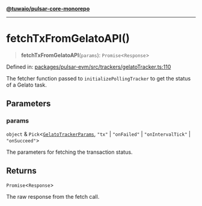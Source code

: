 [**@tuwaio/pulsar-core-monorepo**](../../../README.md)

***

# fetchTxFromGelatoAPI()

> **fetchTxFromGelatoAPI**(`params`): `Promise`\<`Response`\>

Defined in: [packages/pulsar-evm/src/trackers/gelatoTracker.ts:110](https://github.com/TuwaIO/pulsar-core/blob/44f872c8f9b5fcd7d79be45723669fe08a279bbb/packages/pulsar-evm/src/trackers/gelatoTracker.ts#L110)

The fetcher function passed to `initializePollingTracker` to get the status of a Gelato task.

## Parameters

### params

`object` & `Pick`\<[`GelatoTrackerParams`](../type-aliases/GelatoTrackerParams.md), `"tx"` \| `"onFailed"` \| `"onIntervalTick"` \| `"onSucceed"`\>

The parameters for fetching the transaction status.

## Returns

`Promise`\<`Response`\>

The raw response from the fetch call.
